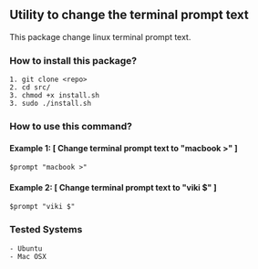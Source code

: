 ## Utility to change the terminal prompt text

This package change linux terminal prompt text.
    
### How to install this package?

    1. git clone <repo>
    2. cd src/
    3. chmod +x install.sh
    3. sudo ./install.sh

### How to use this command?

#### Example 1: [ Change terminal prompt text to "macbook >" ]

    $prompt "macbook >"

#### Example 2: [ Change terminal prompt text to "viki $" ]
    
    $prompt "viki $"

    
### Tested Systems

    - Ubuntu
    - Mac OSX

